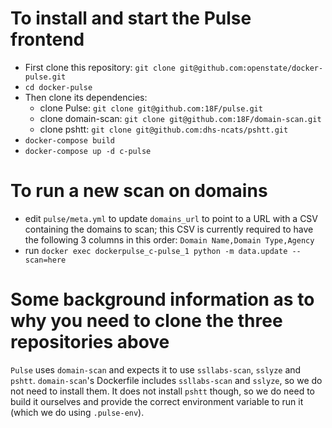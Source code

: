# To install and start the Pulse frontend
- First clone this repository: `git clone git@github.com:openstate/docker-pulse.git`
- `cd docker-pulse`
- Then clone its dependencies:
  - clone Pulse: `git clone git@github.com:18F/pulse.git`
  - clone domain-scan: `git clone git@github.com:18F/domain-scan.git`
  - clone pshtt: `git clone git@github.com:dhs-ncats/pshtt.git`
- `docker-compose build`
- `docker-compose up -d c-pulse`

# To run a new scan on domains
- edit `pulse/meta.yml` to update `domains_url` to point to a URL with a CSV containing the domains to scan; this CSV is currently required to have the following 3 columns in this order: `Domain Name,Domain Type,Agency`
- run `docker exec dockerpulse_c-pulse_1 python -m data.update --scan=here`

# Some background information as to why you need to clone the three repositories above
`Pulse` uses `domain-scan` and expects it to use `ssllabs-scan`, `sslyze` and `pshtt`. `domain-scan`'s Dockerfile includes `ssllabs-scan` and `sslyze`, so we do not need to install them. It does not install `pshtt` though, so we do need to build it ourselves and provide the correct environment variable to run it (which we do using `.pulse-env`).
